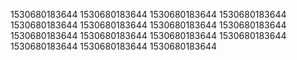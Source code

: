 1530680183644
1530680183644
1530680183644
1530680183644
1530680183644
1530680183644
1530680183644
1530680183644
1530680183644
1530680183644
1530680183644
1530680183644
1530680183644
1530680183644
1530680183644